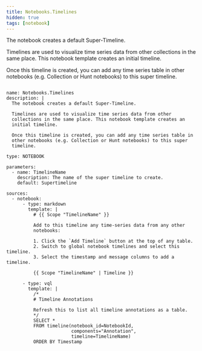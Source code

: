 ```yaml
---
title: Notebooks.Timelines
hidden: true
tags: [notebook]
---
```


The notebook creates a default Super-Timeline.

Timelines are used to visualize time series data from other
collections in the same place. This notebook template creates an
initial timeline.

Once this timeline is created, you can add any time series table in
other notebooks (e.g. Collection or Hunt notebooks) to this super
timeline.


<pre><code class="language-yaml">
name: Notebooks.Timelines
description: |
  The notebook creates a default Super-Timeline.

  Timelines are used to visualize time series data from other
  collections in the same place. This notebook template creates an
  initial timeline.

  Once this timeline is created, you can add any time series table in
  other notebooks (e.g. Collection or Hunt notebooks) to this super
  timeline.

type: NOTEBOOK

parameters:
  - name: TimelineName
    description: The name of the super timeline to create.
    default: Supertimeline

sources:
  - notebook:
      - type: markdown
        template: |
          # {{ Scope "TimelineName" }}

          Add to this timeline any time-series data from any other
          notebooks:

          1. Click the `Add Timeline` button at the top of any table.
          2. Switch to global notebook timelines and select this timeline.
          3. Select the timestamp and message columns to add a timeline.

          {{ Scope "TimelineName" | Timeline }}

      - type: vql
        template: |
          /*
          # Timeline Annotations

          Refresh this to list all timeline annotations as a table.
          */
          SELECT *
          FROM timeline(notebook_id=NotebookId,
                        components="Annotation",
                        timeline=TimelineName)
          ORDER BY Timestamp

</code></pre>

